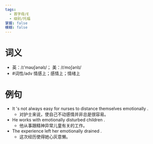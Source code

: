 ```yaml
---
tags:
  - 首字母/E
  - 级别/托福
掌握: false
模糊: false
---
```

# 词义
- 英：/ɪ'məʊʃənəlɪ/； 美：/ɪˈmoʃənlɪ/
- #词性/adv  情感上；感情上；情绪上
# 例句
- It 's not always easy for nurses to distance themselves emotionally .
	- 对护士来说，使自己不动感情并非总是很容易。
- He works with emotionally disturbed children .
	- 他从事跟精神异常儿童有关的工作。
- The experience left her emotionally drained .
	- 这次经历使得她心灰意懒。
